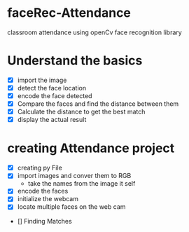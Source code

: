 # faceRec-Attendance
classroom attendance using openCv  face recognition library
# Understand the basics
* [x] import the image
* [x] detect the face location 
* [X] encode the face detected
* [X] Compare the faces and find the distance between them
* [X] Calculate the distance to get the best match
* [X] display the actual result 
# creating Attendance project
* [x] creating py File
* [x] import images and conver them to RGB
    * take the names from the image it self
* [x] encode the faces 
* [X] initialize the webcam
* [X] locate multiple faces on the web cam  
* [] Finding Matches
